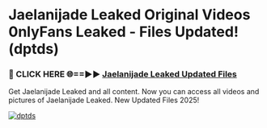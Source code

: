 # Jaelanijade Leaked Original Videos 0nlyFans Leaked - Files Updated! (dptds)

<h3>🔴 CLICK HERE 🌐==►► <a href="https://tinyurl.com/4seja8ks" rel="nofollow">Jaelanijade Leaked Updated Files</a></h3>

Get Jaelanijade Leaked and all content. Now you can access all videos and pictures of Jaelanijade Leaked. New Updated Files 2025!

[![dptds](https://i.imgur.com/EWjZXRe.gif)](https://tinyurl.com/4seja8ks)
